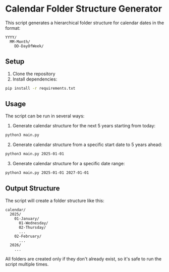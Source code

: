 # Calendar Folder Structure Generator

This script generates a hierarchical folder structure for calendar dates in the format:
```
YYYY/
  MM-Month/
    DD-DayOfWeek/
```

## Setup

1. Clone the repository
2. Install dependencies:
```bash
pip install -r requirements.txt
```

## Usage

The script can be run in several ways:

1. Generate calendar structure for the next 5 years starting from today:
```bash
python3 main.py
```

2. Generate calendar structure from a specific start date to 5 years ahead:
```bash
python3 main.py 2025-01-01
```

3. Generate calendar structure for a specific date range:
```bash
python3 main.py 2025-01-01 2027-01-01
```

## Output Structure

The script will create a folder structure like this:
```
calendar/
  2025/
    01-January/
      01-Wednesday/
      02-Thursday/
      ...
    02-February/
      ...
  2026/
    ...
```

All folders are created only if they don't already exist, so it's safe to run the script multiple times.
